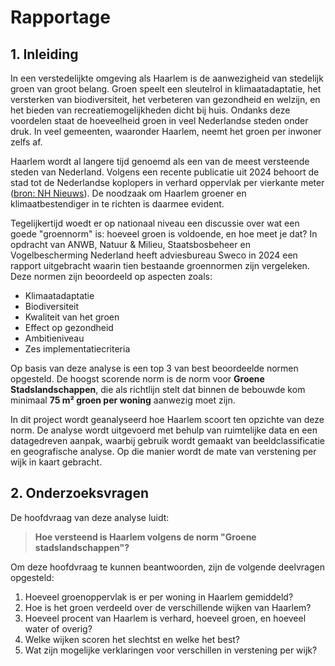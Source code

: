 # Rapportage

## 1. Inleiding

In een verstedelijkte omgeving als Haarlem is de aanwezigheid van stedelijk groen van groot belang. Groen speelt een sleutelrol in klimaatadaptatie, het versterken van biodiversiteit, het verbeteren van gezondheid en welzijn, en het bieden van recreatiemogelijkheden dicht bij huis. Ondanks deze voordelen staat de hoeveelheid groen in veel Nederlandse steden onder druk. In veel gemeenten, waaronder Haarlem, neemt het groen per inwoner zelfs af.

Haarlem wordt al langere tijd genoemd als een van de meest versteende steden van Nederland. Volgens een recente publicatie uit 2024 behoort de stad tot de Nederlandse koplopers in verhard oppervlak per vierkante meter ([bron: NH Nieuws](https://www.nhnieuws.nl/nieuws/337117/noord-hollandse-steden-vergroenen-op-hoog-tempo-om-hittestress-tegen-te-gaan)). De noodzaak om Haarlem groener en klimaatbestendiger in te richten is daarmee evident.

Tegelijkertijd woedt er op nationaal niveau een discussie over wat een goede "groennorm" is: hoeveel groen is voldoende, en hoe meet je dat? In opdracht van ANWB, Natuur & Milieu, Staatsbosbeheer en Vogelbescherming Nederland heeft adviesbureau Sweco in 2024 een rapport uitgebracht waarin tien bestaande groennormen zijn vergeleken. Deze normen zijn beoordeeld op aspecten zoals:

- Klimaatadaptatie
- Biodiversiteit
- Kwaliteit van het groen
- Effect op gezondheid
- Ambitieniveau
- Zes implementatiecriteria

Op basis van deze analyse is een top 3 van best beoordeelde normen opgesteld. De hoogst scorende norm is de norm voor **Groene Stadslandschappen**, die als richtlijn stelt dat binnen de bebouwde kom minimaal **75 m² groen per woning** aanwezig moet zijn.

In dit project wordt geanalyseerd hoe Haarlem scoort ten opzichte van deze norm. De analyse wordt uitgevoerd met behulp van ruimtelijke data en een datagedreven aanpak, waarbij gebruik wordt gemaakt van beeldclassificatie en geografische analyse. Op die manier wordt de mate van verstening per wijk in kaart gebracht.

## 2. Onderzoeksvragen

De hoofdvraag van deze analyse luidt:

> **Hoe versteend is Haarlem volgens de norm "Groene stadslandschappen"?**

Om deze hoofdvraag te kunnen beantwoorden, zijn de volgende deelvragen opgesteld:

1. Hoeveel groenoppervlak is er per woning in Haarlem gemiddeld?
2. Hoe is het groen verdeeld over de verschillende wijken van Haarlem?
3. Hoeveel procent van Haarlem is verhard, hoeveel groen, en hoeveel water of overig?
4. Welke wijken scoren het slechtst en welke het best?
5. Wat zijn mogelijke verklaringen voor verschillen in verstening per wijk?
